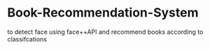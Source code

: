 # Book-Recommendation-System
to detect face using face++API and recommend books according to classifcations
